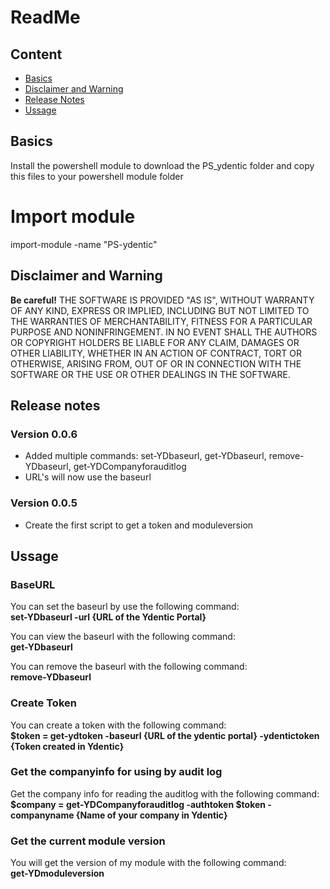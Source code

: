 
# ReadMe

## Content
 * [Basics](#basics)
 * [Disclaimer and Warning](#disclaimer-and-warning)
 * [Release Notes](#release-notes)
 * [Ussage](*Ussage)

## Basics
Install the powershell module to download the PS_ydentic folder and copy this files to your powershell module folder

# Import module
import-module -name "PS-ydentic"

## Disclaimer and Warning
**Be careful!** THE SOFTWARE IS PROVIDED "AS IS", WITHOUT WARRANTY OF ANY KIND, EXPRESS OR IMPLIED, INCLUDING BUT NOT LIMITED TO THE WARRANTIES OF MERCHANTABILITY, FITNESS FOR A PARTICULAR PURPOSE AND NONINFRINGEMENT.
IN NO EVENT SHALL THE AUTHORS OR COPYRIGHT HOLDERS BE LIABLE FOR ANY CLAIM, DAMAGES OR OTHER LIABILITY, WHETHER IN AN ACTION OF CONTRACT, TORT OR OTHERWISE, ARISING FROM,
OUT OF OR IN CONNECTION WITH THE SOFTWARE OR THE USE OR OTHER DEALINGS IN THE SOFTWARE.


## Release notes

### Version 0.0.6
* Added multiple commands: set-YDbaseurl, get-YDbaseurl, remove-YDbaseurl, get-YDCompanyforauditlog
* URL's will now use the baseurl

### Version 0.0.5
* Create the first script to get a token and moduleversion

## Ussage
### BaseURL
You can set the baseurl by use the following command:<br>
**set-YDbaseurl -url {URL of the Ydentic Portal}**

You can view the baseurl with the following command:<br>
**get-YDbaseurl**

You can remove the baseurl with the following command:<br>
**remove-YDbaseurl**

### Create Token
You can create a token with the following command:<br>
**$token = get-ydtoken -baseurl {URL of the ydentic portal} -ydentictoken {Token created in Ydentic}**

### Get the companyinfo for using by audit log
Get the company info for reading the auditlog with the following command:<br>
**$company = get-YDCompanyforauditlog -authtoken $token -companyname {Name of your company in Ydentic}**


### Get the current module version
You will get the version of my module with the following command:<br>
**get-YDmoduleversion**





